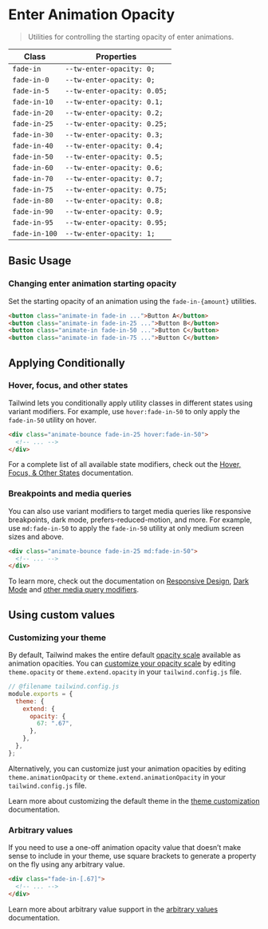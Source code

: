 # Enter Animation Opacity

> Utilities for controlling the starting opacity of enter animations.

| Class         | Properties                  |
| ------------- | --------------------------- |
| `fade-in`     | `--tw-enter-opacity: 0;`    |
| `fade-in-0`   | `--tw-enter-opacity: 0;`    |
| `fade-in-5`   | `--tw-enter-opacity: 0.05;` |
| `fade-in-10`  | `--tw-enter-opacity: 0.1;`  |
| `fade-in-20`  | `--tw-enter-opacity: 0.2;`  |
| `fade-in-25`  | `--tw-enter-opacity: 0.25;` |
| `fade-in-30`  | `--tw-enter-opacity: 0.3;`  |
| `fade-in-40`  | `--tw-enter-opacity: 0.4;`  |
| `fade-in-50`  | `--tw-enter-opacity: 0.5;`  |
| `fade-in-60`  | `--tw-enter-opacity: 0.6;`  |
| `fade-in-70`  | `--tw-enter-opacity: 0.7;`  |
| `fade-in-75`  | `--tw-enter-opacity: 0.75;` |
| `fade-in-80`  | `--tw-enter-opacity: 0.8;`  |
| `fade-in-90`  | `--tw-enter-opacity: 0.9;`  |
| `fade-in-95`  | `--tw-enter-opacity: 0.95;` |
| `fade-in-100` | `--tw-enter-opacity: 1;`    |

## Basic Usage

### Changing enter animation starting opacity

Set the starting opacity of an animation using the `fade-in-{amount}` utilities.

```html
<button class="animate-in fade-in ...">Button A</button>
<button class="animate-in fade-in-25 ...">Button B</button>
<button class="animate-in fade-in-50 ...">Button C</button>
<button class="animate-in fade-in-75 ...">Button C</button>
```

## Applying Conditionally

### Hover, focus, and other states

Tailwind lets you conditionally apply utility classes in different states using variant modifiers. For example, use `hover:fade-in-50` to only apply the `fade-in-50` utility on hover.

```html
<div class="animate-bounce fade-in-25 hover:fade-in-50">
  <!-- ... -->
</div>
```

For a complete list of all available state modifiers, check out the [Hover, Focus, & Other States](https://tailwindcss.com/docs/hover-focus-and-other-states) documentation.

### Breakpoints and media queries

You can also use variant modifiers to target media queries like responsive breakpoints, dark mode, prefers-reduced-motion, and more. For example, use `md:fade-in-50` to apply the `fade-in-50` utility at only medium screen sizes and above.

```html
<div class="animate-bounce fade-in-25 md:fade-in-50">
  <!-- ... -->
</div>
```

To learn more, check out the documentation on [Responsive Design](https://tailwindcss.com/docs/responsive-design), [Dark Mode](https://tailwindcss.com/docs/dark-mode) and [other media query modifiers](https://tailwindcss.com/docs/hover-focus-and-other-states#media-queries).

## Using custom values

### Customizing your theme

By default, Tailwind makes the entire default [opacity scale](https://tailwindcss.com/docs/opacity) available as animation opacities. You can [customize your opacity scale](https://tailwindcss.com/docs/theme) by editing `theme.opacity` or `theme.extend.opacity` in your `tailwind.config.js` file.

```js
// @filename tailwind.config.js
module.exports = {
  theme: {
    extend: {
      opacity: {
        67: ".67",
      },
    },
  },
};
```

Alternatively, you can customize just your animation opacities by editing `theme.animationOpacity` or `theme.extend.animationOpacity` in your `tailwind.config.js` file.

Learn more about customizing the default theme in the [theme customization](https://tailwindcss.com/docs/theme#customizing-the-default-theme) documentation.

### Arbitrary values

If you need to use a one-off animation opacity value that doesn’t make sense to include in your theme, use square brackets to generate a property on the fly using any arbitrary value.

```html
<div class="fade-in-[.67]">
  <!-- ... -->
</div>
```

Learn more about arbitrary value support in the [arbitrary values](https://tailwindcss.com/docs/adding-custom-styles#using-arbitrary-values) documentation.
